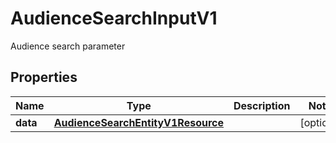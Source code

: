 

# AudienceSearchInputV1

Audience search parameter

## Properties

Name | Type | Description | Notes
------------ | ------------- | ------------- | -------------
**data** | [**AudienceSearchEntityV1Resource**](AudienceSearchEntityV1Resource.md) |  |  [optional]



